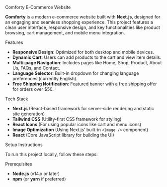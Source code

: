  Comforty E-Commerce Website

**Comforty** is a modern e-commerce website built with **Next.js**, designed for an engaging and seamless shopping experience. This project features a clean user interface, responsive design, and key functionalities like product browsing, cart management, and mobile menu integration.

 Features

- **Responsive Design**: Optimized for both desktop and mobile devices.
- **Dynamic Cart**: Users can add products to the cart and view item details.
- **Multi-page Navigation**: Includes pages like Home, Shop, Product, About Us, FAQs, and Contact.
- **Language Selector**: Built-in dropdown for changing language preferences (currently English).
- **Free Shipping Notification**: Featured banner with a free shipping offer for orders over $50.

 Tech Stack

- **Next.js** (React-based framework for server-side rendering and static site generation)
- **Tailwind CSS** (Utility-first CSS framework for styling)
- **React Icons** (For using popular icons like cart and menu icons)
- **Image Optimization** (Using Next.js' built-in `<Image />` component)
- **React** (Core JavaScript library for building the UI)

 Setup Instructions

To run this project locally, follow these steps:

 Prerequisites

- **Node.js** (v14.x or later)
- **npm** (or **yarn** if preferred)
